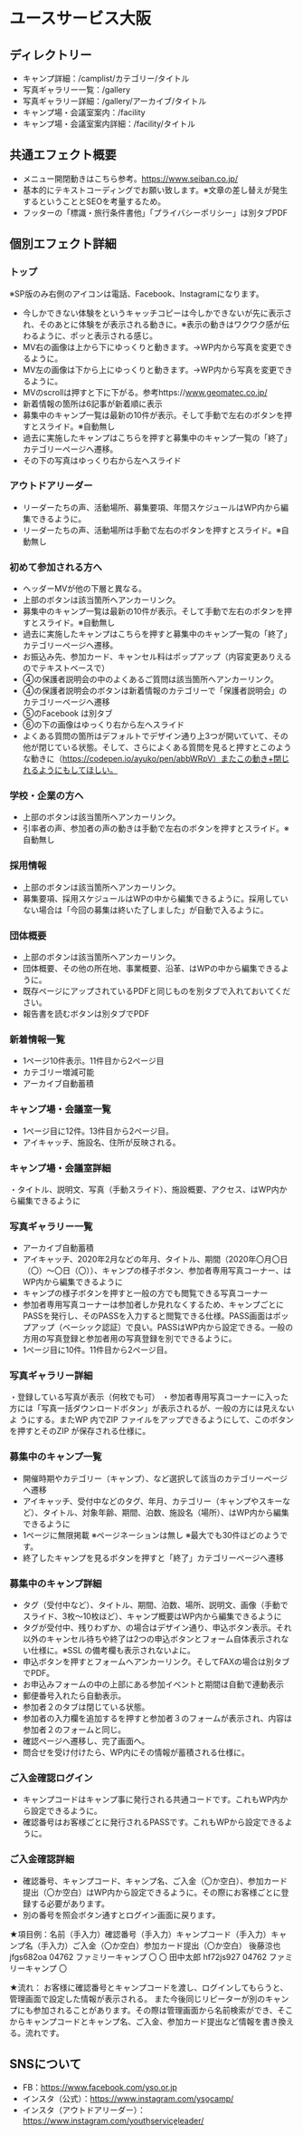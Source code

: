 # ユースサービス大阪

## ディレクトリー

- キャンプ詳細：/camplist/カテゴリー/タイトル
- 写真ギャラリー一覧：/gallery
- 写真ギャラリー詳細：/gallery/アーカイブ/タイトル
- キャンプ場・会議室案内：/facility
- キャンプ場・会議室案内詳細：/facility/タイトル

## 共通エフェクト概要

- メニュー開閉動きはこちら参考。https://www.seiban.co.jp/
- 基本的にテキストコーディングでお願い致します。※文章の差し替えが発生するということとSEOを考量するため。
- フッターの「標識・旅行条件書他」「プライバシーポリシー」は別タブPDF

## 個別エフェクト詳細

### トップ

※SP版のみ右側のアイコンは電話、Facebook、Instagramになります。

- 今しかできない体験をというキャッチコピーは今しかできないが先に表示され、そのあとに体験をが表示される動きに。※表示の動きはワクワク感が伝わるように、ポッと表示される感じ。
- MV右の画像は上から下にゆっくりと動きます。→WP内から写真を変更できるように。
- MV左の画像は下から上にゆっくりと動きます。→WP内から写真を変更できるように。
- MVのscrollは押すと下に下がる。参考https://www.geomatec.co.jp/
- 新着情報の箇所は6記事が新着順に表示
- 募集中のキャンプ一覧は最新の10件が表示。そして手動で左右のボタンを押すとスライド。※自動無し
- 過去に実施したキャンプはこちらを押すと募集中のキャンプ一覧の「終了」カテゴリーページへ遷移。
- その下の写真はゆっくり右から左へスライド

### アウトドアリーダー
- リーダーたちの声、活動場所、募集要項、年間スケジュールはWP内から編集できるように。
- リーダーたちの声、活動場所は手動で左右のボタンを押すとスライド。※自動無し


### 初めて参加される方へ
- ヘッダーMVが他の下層と異なる。
- 上部のボタンは該当箇所へアンカーリンク。
- 募集中のキャンプ一覧は最新の10件が表示。そして手動で左右のボタンを押すとスライド。※自動無し
- 過去に実施したキャンプはこちらを押すと募集中のキャンプ一覧の「終了」カテゴリーページへ遷移。
- お振込み先、参加カード、キャンセル料はポップアップ（内容変更ありえるのでテキストベースで）
- ④の保護者説明会の中のよくあるご質問は該当箇所へアンカーリンク。
- ④の保護者説明会のボタンは新着情報のカテゴリーで「保護者説明会」のカテゴリーページへ遷移
- ⑤のFacebook は別タブ
- ⑥の下の画像はゆっくり右から左へスライド
- よくある質問の箇所はデフォルトでデザイン通り上3つが開いていて、その他が閉じている状態。そして、さらによくある質問を見ると押すとこのような動きに（https://codepen.io/ayuko/pen/abbWRpV）またこの動き+閉じれるようにもしてほしい。

### 学校・企業の方へ
- 上部のボタンは該当箇所へアンカーリンク。
- 引率者の声、参加者の声の動きは手動で左右のボタンを押すとスライド。※自動無し

### 採用情報
- 上部のボタンは該当箇所へアンカーリンク。
- 募集要項、採用スケジュールはWPの中から編集できるように。採用していない場合は「今回の募集は終いた了しました」が自動で入るように。

### 団体概要
- 上部のボタンは該当箇所へアンカーリンク。
- 団体概要、その他の所在地、事業概要、沿革、はWPの中から編集できるように。
- 既存ページにアップされているPDFと同じものを別タブで入れておいてください。
- 報告書を読むボタンは別タブでPDF

### 新着情報一覧
- 1ページ10件表示。11件目から2ページ目
- カテゴリー増減可能
- アーカイブ自動蓄積

### キャンプ場・会議室一覧
- 1ぺージ目に12件。13件目から2ページ目。
- アイキャッチ、施設名、住所が反映される。

### キャンプ場・会議室詳細
・タイトル、説明文、写真（手動スライド）、施設概要、アクセス、はWP内から編集できるように

### 写真ギャラリー一覧
- アーカイブ自動蓄積
- アイキャッチ、2020年2月などの年月、タイトル、期間（2020年〇月〇日（〇）〜〇日（〇））、キャンプの様子ボタン、参加者専用写真コーナー、はWP内から編集できるように
- キャンプの様子ボタンを押すと一般の方でも閲覧できる写真コーナー
- 参加者専用写真コーナーは参加者しか見れなくするため、キャンプごとにPASSを発行し、そのPASSを入力すると閲覧できる仕様。PASS画面はポップアップ（ベーシック認証）で良い。PASSはWP内から設定できる。一般の方用の写真登録と参加者用の写真登録を別でできるように。
- 1ぺージ目に10件。11件目から2ページ目。

### 写真ギャラリー詳細
・登録している写真が表示（何枚でも可）
・参加者専用写真コーナーに入った方には「写真一括ダウンロードボタン」が表示されるが、一般の方には見えないよ
うにする。またWP 内でZIP ファイルをアップできるようにして、このボタンを押すとそのZIP が保存される仕様に。

### 募集中のキャンプ一覧
- 開催時期やカテゴリー（キャンプ）、など選択して該当のカテゴリーページへ遷移
- アイキャッチ、受付中などのタグ、年月、カテゴリー（キャンプやスキーなど）、タイトル、対象年齢、期間、泊数、施設名（場所）、はWP内から編集できるように
- 1ページに無限掲載 ※ページネーションは無し ※最大でも30件ほどのようです。
- 終了したキャンプを見るボタンを押すと「終了」カテゴリーページへ遷移

### 募集中のキャンプ詳細
- タグ（受付中など）、タイトル、期間、泊数、場所、説明文、画像（手動でスライド、3枚〜10枚ほど）、キャンプ概要はWP内から編集できるように
- タグが受付中、残りわずか、の場合はデザイン通り、申込ボタン表示。それ以外のキャンセル待ちや終了は2つの申込ボタンとフォーム自体表示されない仕様に。※SSL の備考欄も表示されないよに。
- 申込ボタンを押すとフォームへアンカーリンク。そしてFAXの場合は別タブでPDF。
- お申込みフォームの中の上部にある参加イベントと期間は自動で連動表示
- 郵便番号入れたら自動表示。
- 参加者２のタブは閉じている状態。
- 参加者の入力欄を追加するを押すと参加者３のフォームが表示され、内容は参加者２のフォームと同じ。
- 確認ページへ遷移し、完了画面へ。
- 問合せを受け付けたら、WP内にその情報が蓄積される仕様に。

### ご入金確認ログイン
- キャンプコードはキャンプ事に発行される共通コードです。これもWP内から設定できるように。
- 確認番号はお客様ごとに発行されるPASSです。これもWPから設定できるように。

### ご入金確認詳細
- 確認番号、キャンプコード、キャンプ名、ご入金（〇か空白）、参加カード提出（〇か空白）はWP内から設定できるように。その際にお客様ごとに登録する必要があります。
- 別の番号を照会ボタン通すとログイン画面に戻ります。

★項目例：名前（手入力）確認番号（手入力）キャンプコード（手入力）キャンプ名（手入力）ご入金（〇か空白）参加カード提出（〇か空白）
後藤涼也 jfgs682oa 04762 ファミリーキャンプ 〇 〇
田中太郎 hf72js927 04762 ファミリーキャンプ 〇

★流れ： お客様に確認番号とキャンプコードを渡し、ログインしてもらうと、管理画面で設定した情報が表示される。
また今後同じリピーターが別のキャンプにも参加されることがあります。その際は管理画面から名前検索ができ、そこ
からキャンプコードとキャンプ名、ご入金、参加カード提出など情報を書き換える。流れです。

## SNSについて

- FB：https://www.facebook.com/yso.or.jp
- インスタ（公式）：https://www.instagram.com/yso̲camp/
- インスタ（アウトドアリーダー）：https://www.instagram.com/youth̲service̲leader/